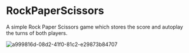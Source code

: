 # RockPaperScissors
A simple Rock Paper Scissors game which stores the score and autoplay the turns of both players.

![a999816d-08d2-41f0-81c2-e29873b84707](https://github.com/GiXhnu/rockPaperScissors/assets/62526531/d8a7b09f-ecea-4e62-a58d-fc8545ec5f4a)
